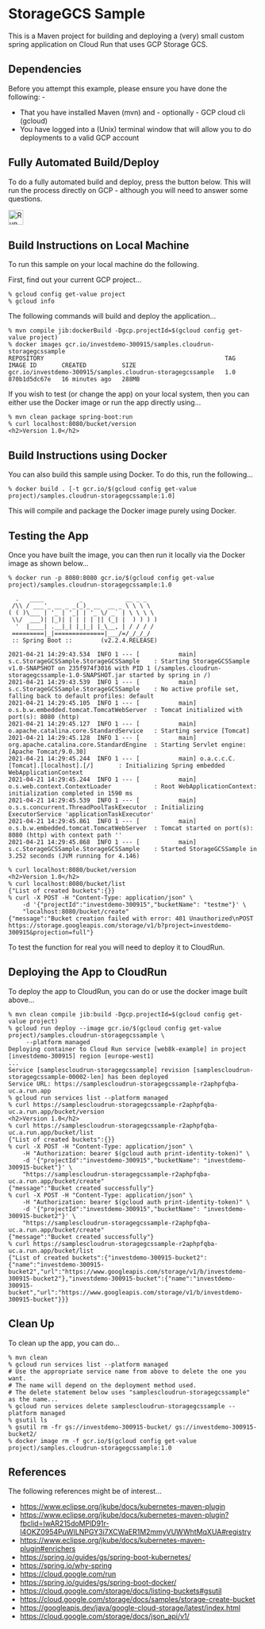StorageGCS Sample
=================

This is a Maven project for building and deploying a (very) small custom spring application on 
Cloud Run that uses GCP Storage GCS.

Dependencies
------------
Before you attempt this example, please ensure you have done the following: -
- That you have installed Maven (mvn) and - optionally - GCP cloud cli (gcloud)
- You have logged into a (Unix) terminal window that will allow you to do deployments to a valid GCP account

Fully Automated Build/Deploy
----------------------------
To do a fully automated build and deploy, press the button below. This will run the process directly on
GCP - although you will need to answer some questions.

[<img src="https://storage.googleapis.com/cloudrun/button.svg" alt="Run on Google Cloud" height="30">][run_button_auto]

Build Instructions on Local Machine
-----------------------------------
To run this sample on your local machine do the following.

First, find out your current GCP project...

    % gcloud config get-value project 
    % gcloud info
    
The following commands will build and deploy the application...

    % mvn compile jib:dockerBuild -Dgcp.projectId=$(gcloud config get-value project)
    % docker images gcr.io/investdemo-300915/samples.cloudrun-storagegcssample
    REPOSITORY                                                   TAG       IMAGE ID       CREATED          SIZE
    gcr.io/investdemo-300915/samples.cloudrun-storagegcssample   1.0       870b1d5dc67e   16 minutes ago   288MB

If you wish to test (or change the app) on your local system, then you can either use the 
Docker image or run the app directly using...

    % mvn clean package spring-boot:run
    % curl localhost:8080/bucket/version
    <h2>Version 1.0</h2>

Build Instructions using Docker
-------------------------------
You can also build this sample using Docker. To do this, run the following...

    % docker build . [-t gcr.io/$(gcloud config get-value project)/samples.cloudrun-storagegcssample:1.0]

This will compile and package the Docker image purely using Docker.

Testing the App
---------------
Once you have built the image, you can then run it locally via the Docker image as shown
below...

    % docker run -p 8080:8080 gcr.io/$(gcloud config get-value project)/samples.cloudrun-storagegcssample:1.0

      .   ____          _            __ _ _
     /\\ / ___'_ __ _ _(_)_ __  __ _ \ \ \ \
    ( ( )\___ | '_ | '_| | '_ \/ _` | \ \ \ \
     \\/  ___)| |_)| | | | | || (_| |  ) ) ) )
      '  |____| .__|_| |_|_| |_\__, | / / / /
     =========|_|==============|___/=/_/_/_/
     :: Spring Boot ::        (v2.2.4.RELEASE)

    2021-04-21 14:29:43.534  INFO 1 --- [           main] s.c.StorageGCSSample.StorageGCSSample    : Starting StorageGCSSample v1.0-SNAPSHOT on 235f974f3016 with PID 1 (/samples.cloudrun-storagegcssample-1.0-SNAPSHOT.jar started by spring in /)
    2021-04-21 14:29:43.539  INFO 1 --- [           main] s.c.StorageGCSSample.StorageGCSSample    : No active profile set, falling back to default profiles: default
    2021-04-21 14:29:45.105  INFO 1 --- [           main] o.s.b.w.embedded.tomcat.TomcatWebServer  : Tomcat initialized with port(s): 8080 (http)
    2021-04-21 14:29:45.127  INFO 1 --- [           main] o.apache.catalina.core.StandardService   : Starting service [Tomcat]
    2021-04-21 14:29:45.128  INFO 1 --- [           main] org.apache.catalina.core.StandardEngine  : Starting Servlet engine: [Apache Tomcat/9.0.30]
    2021-04-21 14:29:45.244  INFO 1 --- [           main] o.a.c.c.C.[Tomcat].[localhost].[/]       : Initializing Spring embedded WebApplicationContext
    2021-04-21 14:29:45.244  INFO 1 --- [           main] o.s.web.context.ContextLoader            : Root WebApplicationContext: initialization completed in 1590 ms
    2021-04-21 14:29:45.539  INFO 1 --- [           main] o.s.s.concurrent.ThreadPoolTaskExecutor  : Initializing ExecutorService 'applicationTaskExecutor'
    2021-04-21 14:29:45.861  INFO 1 --- [           main] o.s.b.w.embedded.tomcat.TomcatWebServer  : Tomcat started on port(s): 8080 (http) with context path ''
    2021-04-21 14:29:45.868  INFO 1 --- [           main] s.c.StorageGCSSample.StorageGCSSample    : Started StorageGCSSample in 3.252 seconds (JVM running for 4.146)

    % curl localhost:8080/bucket/version
    <h2>Version 1.0</h2>
    % curl localhost:8080/bucket/list
    {"List of created buckets":{}} 
    % curl -X POST -H "Content-Type: application/json" \
        -d '{"projectId":"investdemo-300915","bucketName": "testme"}' \
        "localhost:8080/bucket/create"
    {"message":"Bucket creation failed with error: 401 Unauthorized\nPOST https://storage.googleapis.com/storage/v1/b?project=investdemo-300915&projection=full"}

To test the function for real you will need to deploy it to CloudRun.

Deploying the App to CloudRun
-----------------------------
To deploy the app to CloudRun, you can do or use the docker image built above...

    % mvn clean compile jib:build -Dgcp.projectId=$(gcloud config get-value project)
    % gcloud run deploy --image gcr.io/$(gcloud config get-value project)/samples.cloudrun-storagegcssample \
         --platform managed
    Deploying container to Cloud Run service [web8k-example] in project [investdemo-300915] region [europe-west1]
    ... 
    Service [samplescloudrun-storagegcssample] revision [samplescloudrun-storagegcssample-00002-len] has been deployed 
    Service URL: https://samplescloudrun-storagegcssample-r2aphpfqba-uc.a.run.app
    % gcloud run services list --platform managed
    % curl https://samplescloudrun-storagegcssample-r2aphpfqba-uc.a.run.app/bucket/version
    <h2>Version 1.0</h2>
    % curl https://samplescloudrun-storagegcssample-r2aphpfqba-uc.a.run.app/bucket/list
    {"List of created buckets":{}} 
    % curl -X POST -H "Content-Type: application/json" \
        -H "Authorization: bearer $(gcloud auth print-identity-token)" \
        -d '{"projectId":"investdemo-300915","bucketName": "investdemo-300915-bucket"}' \
        "https://samplescloudrun-storagegcssample-r2aphpfqba-uc.a.run.app/bucket/create"
    {"message":"Bucket created successfully"}
    % curl -X POST -H "Content-Type: application/json" \
        -H "Authorization: bearer $(gcloud auth print-identity-token)" \
        -d '{"projectId":"investdemo-300915","bucketName": "investdemo-300915-bucket2"}' \
        "https://samplescloudrun-storagegcssample-r2aphpfqba-uc.a.run.app/bucket/create"
    {"message":"Bucket created successfully"}
    % curl https://samplescloudrun-storagegcssample-r2aphpfqba-uc.a.run.app/bucket/list
    {"List of created buckets":{"investdemo-300915-bucket2":{"name":"investdemo-300915-bucket2","url":"https://www.googleapis.com/storage/v1/b/investdemo-300915-bucket2"},"investdemo-300915-bucket":{"name":"investdemo-300915-bucket","url":"https://www.googleapis.com/storage/v1/b/investdemo-300915-bucket"}}}

Clean Up
--------
To clean up the app, you can do...

    % mvn clean 
    % gcloud run services list --platform managed
    # Use the appropriate service name from above to delete the one you want.
    # The name will depend on the deployment method used.
    # The delete statement below uses "samplescloudrun-storagegcssample" as the name...
    % gcloud run services delete samplescloudrun-storagegcssample --platform managed
    % gsutil ls
    % gsutil rm -fr gs://investdemo-300915-bucket/ gs://investdemo-300915-bucket2/
    % docker image rm -f gcr.io/$(gcloud config get-value project)/samples.cloudrun-storagegcssample:1.0 

References
----------
The following references might be of interest...
- https://www.eclipse.org/jkube/docs/kubernetes-maven-plugin
- https://www.eclipse.org/jkube/docs/kubernetes-maven-plugin?fbclid=IwAR215doMPlD91r-l4OKZ0954PuWILNPGY3i7XCWaER1M2mmyVUWWhtMqXUA#registry
- https://www.eclipse.org/jkube/docs/kubernetes-maven-plugin#enrichers
- https://spring.io/guides/gs/spring-boot-kubernetes/
- https://spring.io/why-spring
- https://cloud.google.com/run
- https://spring.io/guides/gs/spring-boot-docker/
- https://cloud.google.com/storage/docs/listing-buckets#gsutil
- https://cloud.google.com/storage/docs/samples/storage-create-bucket
- https://googleapis.dev/java/google-cloud-storage/latest/index.html
- https://cloud.google.com/storage/docs/json_api/v1/


[run_button_auto]: https://deploy.cloud.run/?git_repo=https://github.com/tpayne/CloudRun&dir=samples/StorageGCSSample
